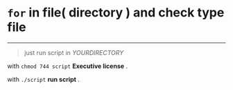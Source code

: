 # `for` in file( **directory** ) and check type file

---

> just run script in _YOURDIRECTORY_

with `chmod 744 script` **Executive license** .

with `./script` **run script** .

